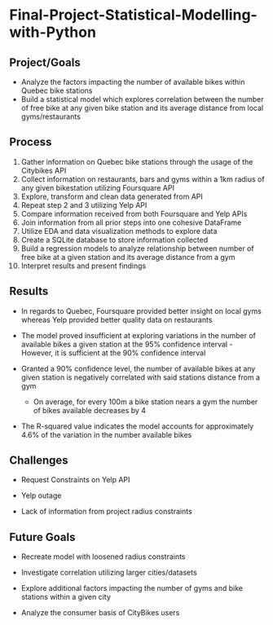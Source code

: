 # Final-Project-Statistical-Modelling-with-Python

## Project/Goals
 - Analyze the factors impacting the number of available bikes within Quebec bike stations
 - Build a statistical model which explores correlation between the number of free bike at any given bike station and its average distance from local gyms/restaurants

## Process
 1. Gather information on Quebec bike stations through the usage of the Citybikes API
 2. Collect information on restaurants, bars and gyms within a 1km radius of any given bikestation utilizing Foursquare API
 3. Explore, transform and clean data generated from API
 4. Repeat step 2 and 3 utilizing Yelp API 
 5. Compare information received from both Foursquare and Yelp APIs
 6. Join information from all prior steps into one cohesive DataFrame
 7. Utilize EDA and data visualization methods to explore data
 8. Create a SQLite database to store information collected
 9. Build a regression models to analyze relationship between number of free bike at a given station and its average distance from a gym
 10. Interpret results and present findings 



## Results
- In regards to Quebec, Foursquare provided better insight on local gyms whereas Yelp provided better quality data on restaurants

- The model proved insufficient at exploring variations in the number of available bikes a given station at the 95% confidence interval - However, it is sufficient at the 90% confidence interval

- Granted a 90% confidence level, the number of available bikes at any given station is negatively correlated with said stations distance from a gym
    - On average, for every 100m a bike station nears a gym the number of bikes available decreases by 4

- The R-squared value indicates the model accounts for approximately 4.6% of the variation in the number available bikes

## Challenges 
- Request Constraints on Yelp API 

- Yelp outage 

- Lack of information from project radius constraints
## Future Goals
- Recreate model with loosened radius constraints

- Investigate correlation utilizing larger cities/datasets

- Explore additional factors impacting the number of gyms and bike stations within a given city

- Analyze the consumer basis of CityBikes users 

